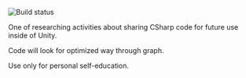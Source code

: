 ![Build status](https://ci.appveyor.com/api/projects/status/lpofc0w26atn4429/branch/master?svg=true)

One of researching activities about sharing CSharp code for future use inside of Unity.

Code will look for optimized way through graph.

Use only for personal self-education.
